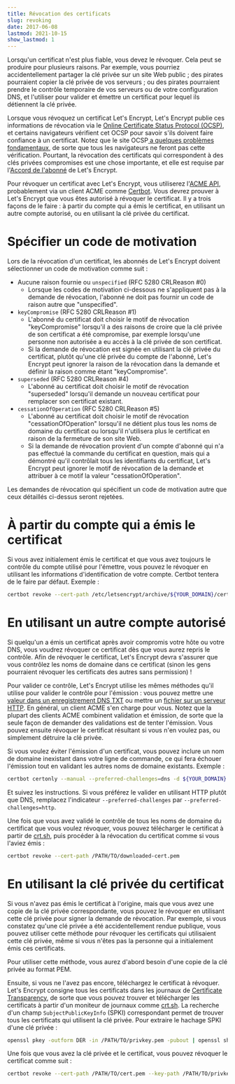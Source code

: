```yaml
---
title: Révocation des certificats
slug: revoking
date: 2017-06-08
lastmod: 2021-10-15
show_lastmod: 1
---
```



Lorsqu'un certificat n'est plus fiable, vous devez le révoquer. Cela peut se produire pour plusieurs raisons. Par exemple, vous pourriez accidentellement partager la clé privée sur un site Web public ; des pirates pourraient copier la clé privée de vos serveurs ; ou des pirates pourraient prendre le contrôle temporaire de vos serveurs ou de votre configuration DNS, et l'utiliser pour valider et émettre un certificat pour lequel ils détiennent la clé privée.

Lorsque vous révoquez un certificat Let's Encrypt, Let's Encrypt publie ces informations de révocation via le [ Online Certificate Status Protocol (OCSP)](https://en.wikipedia.org/wiki/Online_Certificate_Status_Protocol), et certains navigateurs vérifient cet OCSP pour savoir s'ils doivent faire confiance à un certificat. Notez que le site OCSP[ a quelques problèmes fondamentaux](https://www.imperialviolet.org/2011/03/18/revocation.html), de sorte que tous les navigateurs ne feront pas cette vérification. Pourtant, la révocation des certificats qui correspondent à des clés privées compromises est une chose importante, et elle est requise par l'[Accord de l'abonné](/repository) de Let's Encrypt.

Pour révoquer un certificat avec Let's Encrypt, vous utiliserez l'[ACME API](https://github.com/letsencrypt/boulder/blob/main/docs/acme-divergences.md), probablement via un client ACME comme [Certbot](https://certbot.eff.org/). Vous devrez prouver à Let's Encrypt que vous êtes autorisé à révoquer le certificat. Il y a trois façons de le faire : à partir du compte qui a émis le certificat, en utilisant un autre compte autorisé, ou en utilisant la clé privée du certificat.

# Spécifier un code de motivation

Lors de la révocation d'un certificat, les abonnés de Let's Encrypt doivent sélectionner un code de motivation comme suit :

* Aucune raison fournie ou `unspecified` (RFC 5280 CRLReason #0)
  - Lorsque les codes de motivation ci-dessous ne s'appliquent pas à la demande de révocation, l'abonné ne doit pas fournir un code de raison autre que "unspecified".
* `keyCompromise` (RFC 5280 CRLReason #1)
  - L'abonné du certificat doit choisir le motif de révocation "keyCompromise" lorsqu'il a des raisons de croire que la clé privée de son certificat a été compromise, par exemple lorsqu'une personne non autorisée a eu accès à la clé privée de son certificat.
  - Si la demande de révocation est signée en utilisant la clé privée du certificat, plutôt qu'une clé privée du compte de l'abonné, Let's Encrypt peut ignorer la raison de la révocation dans la demande et définir la raison comme étant "keyCompromise".
* `superseded` (RFC 5280 CRLReason #4)
  - L'abonné au certificat doit choisir le motif de révocation "superseded" lorsqu'il demande un nouveau certificat pour remplacer son certificat existant.
* `cessationOfOperation` (RFC 5280 CRLReason #5)
  - L'abonné au certificat doit choisir le motif de révocation "cessationOfOperation" lorsqu'il ne détient plus tous les noms de domaine du certificat ou lorsqu'il n'utilisera plus le certificat en raison de la fermeture de son site Web.
  - Si la demande de révocation provient d'un compte d'abonné qui n'a pas effectué la commande du certificat en question, mais qui a démontré qu'il contrôlait tous les identifiants du certificat, Let's Encrypt peut ignorer le motif de révocation de la demande et attribuer à ce motif la valeur "cessationOfOperation".

Les demandes de révocation qui spécifient un code de motivation autre que ceux détaillés ci-dessus seront rejetées.

# À partir du compte qui a émis le certificat

Si vous avez initialement émis le certificat et que vous avez toujours le contrôle du compte utilisé pour l'émettre, vous pouvez le révoquer en utilisant les informations d'identification de votre compte. Certbot tentera de le faire par défaut. Exemple :

```bash
certbot revoke --cert-path /etc/letsencrypt/archive/${YOUR_DOMAIN}/cert1.pem
```

# En utilisant un autre compte autorisé

Si quelqu'un a émis un certificat après avoir compromis votre hôte ou votre DNS, vous voudrez révoquer ce certificat dès que vous aurez repris le contrôle. Afin de révoquer le certificat, Let's Encrypt devra s'assurer que vous contrôlez les noms de domaine dans ce certificat (sinon les gens pourraient révoquer les certificats des autres sans permission) !

Pour valider ce contrôle, Let's Encrypt utilise les mêmes méthodes qu'il utilise pour valider le contrôle pour l'émission : vous pouvez mettre une [valeur dans un enregistrement DNS TXT](https://tools.ietf.org/html/rfc8555#section-8.4) ou mettre un [fichier sur un serveur HTTP](https://tools.ietf.org/html/rfc8555#section-8.3). En général, un client ACME s'en charge pour vous. Notez que la plupart des clients ACME combinent validation et émission, de sorte que la seule façon de demander des validations est de tenter l'émission. Vous pouvez ensuite révoquer le certificat résultant si vous n'en voulez pas, ou simplement détruire la clé privée.

Si vous voulez éviter l'émission d'un certificat, vous pouvez inclure un nom de domaine inexistant dans votre ligne de commande, ce qui fera échouer l'émission tout en validant les autres noms de domaine existants. Exemple :

```bash
certbot certonly --manual --preferred-challenges=dns -d ${YOUR_DOMAIN} -d nonexistent.${YOUR_DOMAIN}
```

Et suivez les instructions. Si vous préférez le valider en utilisant HTTP plutôt que DNS, remplacez l'indicateur `--preferred-challenges` par `--preferred-challenges=http`.

Une fois que vous avez validé le contrôle de tous les noms de domaine du certificat que vous voulez révoquer, vous pouvez télécharger le certificat à partir de [crt.sh](https://crt.sh/), puis procéder à la révocation du certificat comme si vous l'aviez émis :

```bash
certbot revoke --cert-path /PATH/TO/downloaded-cert.pem
```

# En utilisant la clé privée du certificat

Si vous n'avez pas émis le certificat à l'origine, mais que vous avez une copie de la clé privée correspondante, vous pouvez le révoquer en utilisant cette clé privée pour signer la demande de révocation. Par exemple, si vous constatez qu'une clé privée a été accidentellement rendue publique, vous pouvez utiliser cette méthode pour révoquer les certificats qui utilisaient cette clé privée, même si vous n'êtes pas la personne qui a initialement émis ces certificats.

Pour utiliser cette méthode, vous aurez d'abord besoin d'une copie de la clé privée au format PEM.

Ensuite, si vous ne l'avez pas encore, téléchargez le certificat à révoquer. Let's Encrypt consigne tous les certificats dans les journaux de [Certificate Transparency](https://www.certificate-transparency.org/), de sorte que vous pouvez trouver et télécharger les certificats à partir d'un moniteur de journaux comme [crt.sh](https://crt.sh/). La recherche d'un champ `SubjectPublicKeyInfo` (SPKI) correspondant permet de trouver tous les certificats qui utilisent la clé privée. Pour extraire le hachage SPKI d'une clé privée :
```bash
openssl pkey -outform DER -in /PATH/TO/privkey.pem -pubout | openssl sha256
```

Une fois que vous avez la clé privée et le certificat, vous pouvez révoquer le certificat comme suit :

```bash
certbot revoke --cert-path /PATH/TO/cert.pem --key-path /PATH/TO/privkey.pem --reason keyCompromise
```
